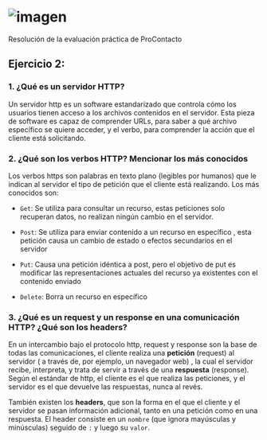 # ![imagen](https://user-images.githubusercontent.com/90228351/200121913-fa726792-68b2-4134-bacf-9166b837ba43.png)

Resolución de la evaluación práctica de ProContacto

## Ejercicio 2:

### 1. ¿Qué es un servidor HTTP?
Un servidor http es un software estandarizado que controla cómo los usuarios tienen acceso a los archivos contenidos en el servidor. Esta pieza de software es capaz de comprender URLs, para saber a qué archivo específico se quiere acceder, y el verbo, para comprender la acción que el cliente está solicitando.

### 2. ¿Qué son los verbos HTTP? Mencionar los más conocidos
Los verbos https son palabras en texto plano (legibles por humanos) que le indican al servidor el tipo de petición que el cliente está realizando. Los más conocidos son:

* `Get`: Se utiliza para consultar un recurso, estas peticiones solo recuperan datos, no realizan ningún cambio en el servidor.

* `Post`: Se utiliza para enviar contenido a un recurso en específico , esta petición causa un cambio de estado o efectos secundarios en el servidor

* `Put`: Causa una petición idéntica a post, pero el objetivo de put es modificar las representaciones actuales del recurso ya existentes con el contenido enviado

* `Delete`: Borra un recurso en específico

### 3. ¿Qué es un request y un response en una comunicación HTTP? ¿Qué son los headers?
En un intercambio bajo el protocolo http, request y response son la base de todas las comunicaciones, el cliente realiza una **petición** (request) al servidor ( a través de, por ejemplo, un navegador web) , la cual el servidor recibe, interpreta, y trata de servir a través de una **respuesta** (response). Según el estándar de http, el cliente es el que realiza las peticiones, y el servidor es el que devuelve las respuestas, nunca al revés.

También existen los **headers**, que son la forma en el que el cliente y el servidor se pasan información adicional, tanto en una petición como en una respuesta. El header consiste en un `nombre` (que ignora mayúsculas y minúsculas) seguido de `:` y luego su `valor`.



